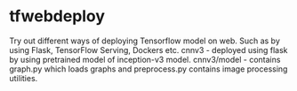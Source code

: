 # tfwebdeploy
Try out different ways of deploying Tensorflow model on web. Such as by using Flask, TensorFlow Serving, Dockers etc.
cnnv3 - deployed using flask by using pretrained model of inception-v3 model.
cnnv3/model - contains graph.py which loads graphs and preprocess.py contains image processing utilities.
